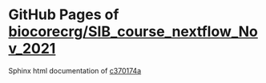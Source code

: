 GitHub Pages of [biocorecrg/SIB_course_nextflow_Nov_2021](https://github.com/biocorecrg/SIB_course_nextflow_Nov_2021.git)
===
Sphinx html documentation of [c370174a](https://github.com/biocorecrg/SIB_course_nextflow_Nov_2021/tree/c370174a8b0f31fad8bfc46e782b4466036af356)

